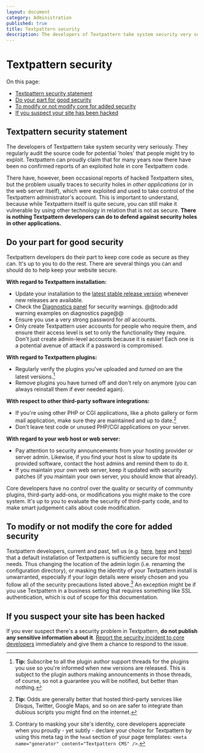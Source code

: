 ```yaml
---
layout: document
category: Administration
published: true
title: Textpattern security
description: The developers of Textpattern take system security very seriously.
---
```


# Textpattern security

On this page:

* [Textpattern security statement](#textpattern-security-statement)
* [Do your part for good security](#do-your-part-for-good-security)
* [To modify or not modify core for added security](#to-modify-or-not-modify-core-for-added-security)
* [If you suspect your site has been hacked](#if-you-suspect-your-site-has-been-hacked)

## Textpattern security statement

The developers of Textpattern take system security very seriously. They regularly audit the source code for potential 'holes' that people might try to exploit. Textpattern can proudly claim that for many years now there have been no confirmed reports of an exploited hole in core Textpattern code.

There have, however, been occasional reports of hacked Textpattern sites, but the problem usually traces to security holes in *other applications* (or in the web server itself), which were exploited and used to take control of the Textpattern administrator's account. This is important to understand, because while Textpattern itself is quite secure, you can still make it vulnerable by using other technology in relation that is not as secure. **There is nothing Textpattern developers can do to defend against security holes in other applications.**

## Do your part for good security

Textpattern developers do their part to keep core code as secure as they can. It's up to you to do the rest. There are several things you can and should do to help keep your website secure.

**With regard to Textpattern installation:**

* Update your installation to the [latest stable release version](https://textpattern.com/download) whenever new releases are available.
* Check the [Diagnostics panel](/administration/diagnostics-panel) for security warnings. @@todo:add warning examples on diagnostics page@@
* Ensure you use a very strong password for *all* accounts.
* Only create Textpattern user accounts for people who require them, and ensure their access level is set to only the functionality they require. Don't just create admin-level accounts because it is easier! Each one is a potential avenue of attack if a password is compromised.

**With regard to Textpattern plugins:**

* Regularly verify the plugins you've uploaded and *turned on* are the latest versions.[^1]
* Remove plugins you have turned off and don't rely on anymore (you can always reinstall them if ever needed again).

**With respect to other third-party software integrations:**

* If you're using other PHP or CGI applications, like a photo gallery or form mail application, make sure they are maintained and up to date.[^2]
* Don't leave test code or unused PHP/CGI applications on your server.

**With regard to your web host or web server:**

* Pay attention to security announcements from your hosting provider or server admin. Likewise, if you find your host is slow to update its provided software, contact the host admins and remind them to do it.
* If you maintain your own web server, keep it updated with security patches (if you maintain your own server, you should know that already).

Core developers have no control over the quality or security of community plugins, third-party add-ons, or modifications you might make to the core system. It's up to you to evaluate the security of third-party code, and to make smart judgement calls about code modification.

## To modify or not modify the core for added security

Textpattern developers, current and past, tell us (e.g. [here](https://forum.textpattern.com/viewtopic.php?pid=192807#p192807), [here](https://forum.textpattern.com/viewtopic.php?pid=192818#p192818) and [here](https://forum.textpattern.com/viewtopic.php?pid=192827#p192827)) that a default installation of Textpattern is sufficiently secure for most needs. Thus changing the location of the admin login (i.e. renaming the configuration directory), or masking the identity of your Textpattern install is unwarranted, especially if your login details were wisely chosen and you follow all of the security precautions listed above.[^3] An exception might be if you use Textpattern in a business setting that requires something like SSL authentication, which is out of scope for this documentation.

## If you suspect your site has been hacked

If you ever suspect there's a security problem in Textpattern, **do not publish any sensitive information about it**. [Report the security incident to core developers](https://textpattern.com/security) immediately and give them a chance to respond to the issue.

[^1]: **Tip:** Subscribe to all the plugin author support threads for the plugins you use so you're informed when new versions are released. This is subject to the plugin authors making announcements in those threads, of course, so not a guarantee you will be notified, but better than nothing.

[^2]: **Tip:** Odds are generally better that hosted third-party services like Disqus, Twitter, Google Maps, and so on are safer to integrate than dubious scripts you might find on the internet.

[^3]: Contrary to masking your site's identity, core developers appreciate when you proudly - yet subtly - declare your choice for Textpattern by using this meta tag in the `head` section of your page templates: `<meta name="generator" content="Textpattern CMS" />`.

